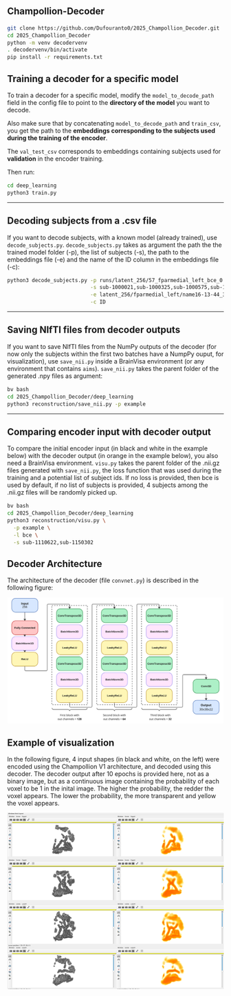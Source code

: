 ## Champollion-Decoder

```bash
git clone https://github.com/Dufouranto0/2025_Champollion_Decoder.git
cd 2025_Champollion_Decoder
python -m venv decodervenv
. decodervenv/bin/activate
pip install -r requirements.txt
```

## Training a decoder for a specific model

To train a decoder for a specific model, modify the `model_to_decode_path` field in the config file to point to the **directory of the model** you want to decode.  

Also make sure that by concatenating `model_to_decode_path` and `train_csv`, you get the path to the **embeddings corresponding to the subjects used during the training of the encoder**.  

The `val_test_csv` corresponds to embeddings containing subjects used for **validation** in the encoder training.

Then run:

```bash
cd deep_learning
python3 train.py
```
---

## Decoding subjects from a .csv file

If you want to decode subjects, with a known model (already trained), use `decode_subjects.py`.
`decode_subjects.py` takes as argument the path the the trained model folder (-p), the list of subjects (-s), the path to the embeddings file (-e) and the name of the ID column in the embeddings file (-c):

```bash
python3 decode_subjects.py -p runs/latent_256/57_fparmedial_left_bce_0.0005 \
                           -s sub-1000021,sub-1000325,sub-1000575,sub-1000606,sub-1000715,sub-1000963 \
                           -e latent_256/fparmedial_left/name16-13-44_35/ukb40_random_embeddings/train_embeddings.csv \
                           -c ID
```

---

## Saving NIfTI files from decoder outputs

If you want to save NIfTI files from the NumPy outputs of the decoder (for now only the subjects within the first two batches have a NumpPy ouput, for visualization), use `save_nii.py` inside a BrainVisa environment (or any environment that contains `aims`).
`save_nii.py` takes the parent folder of the generated .npy files as argument:

```bash
bv bash
cd 2025_Champollion_Decoder/deep_learning
python3 reconstruction/save_nii.py -p example
```

---

## Comparing encoder input with decoder output

To compare the initial encoder input (in black and white in the example below) with the decoder output (in orange in the example below), you also need a BrainVisa environment.
`visu.py` takes the parent folder of the .nii.gz files generated with `save_nii.py`, the loss function that was used during the training and a potential list of subject ids.
If no loss is provided, then bce is used by default, if no list of subjects is provided, 4 subjects among the .nii.gz files will be randomly picked up.

```bash
bv bash
cd 2025_Champollion_Decoder/deep_learning
python3 reconstruction/visu.py \
  -p example \
  -l bce \
  -s sub-1110622,sub-1150302
```

## Decoder Architecture

The architecture of the decoder (file `convnet.py`) is described in the following figure: 

![Decoder Architecture](figures/decoder_architecture.png)

## Example of visualization

In the following figure, 4 input shapes (in black and white, on the left) were encoded using the Champollion V1 architecture, and decoded using this decoder.
The decoder output after 10 epochs is provided here, not as a binary image, but as a continuous image containing the probability of each voxel to be 1 in the inital image.
The higher the probability, the redder the voxel appears. The lower the probability, the more transparent and yellow the voxel appears.

![Decoder Output Example](figures/SOr_left.png)
